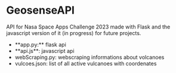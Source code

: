 # GeosenseAPI
API for Nasa Space Apps Challenge 2023 made with Flask and the javascript version of it (in progress) for future projects.
<ul>
  <li> **app.py:** flask api</li>
  <li> **api.js**: javascript api</li>
  <li>webScraping.py: webscraping informations about volcanoes</li>
  <li>vulcoes.json: list of all active vulcanoes with coordenates</li>
</ul>
